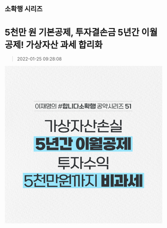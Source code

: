 ## 소확행 시리즈
# 5천만 원 기본공제, 투자결손금 5년간 이월공제! 가상자산 과세 합리화
> 2022-01-25 09:28:08

![5천만 원 기본공제, 투자결손금 5년간 이월공제! 가상자산 과세 합리화](./220125238794.png)